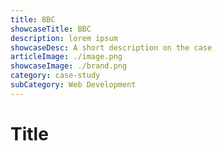 ```yaml
---
title: BBC
showcaseTitle: BBC
description: lorem ipsum
showcaseDesc: A short description on the case
articleImage: ./image.png
showcaseImage: ./brand.png
category: case-study
subCategory: Web Development
---
```


# Title

